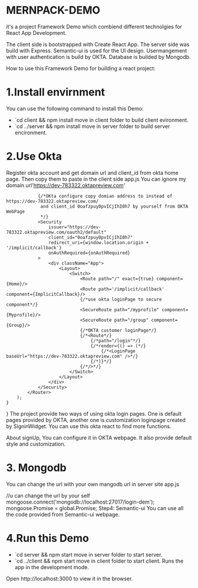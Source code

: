 # MERNPACK-DEMO
it's a project Framework Demo which combiend different technolgies for React App Development. 

The client side is bootstrapped with Create React App.
The server side was build with Express.
Semantic-ui is used for the UI design.
Usermangement with user authentication is build by OKTA.
Database is builded by Mongodb.

How to use this Framework Demo for building a react project:

# 1.Install envirnment

You can use the following command to install this Demo:

* `cd client && npm install move in client folder to build client evironment.
* `cd ../server && npm install move in server folder to build server encironment.

# 2.Use Okta

Register okta account and get domain url and client_id from okta home page. Then copy them to paste in the client side app.js You can ignore my domain url'https://dev-783322.oktapreview.com'

<Router>

                {/*OKta configure copy domian address to instead of https://dev-783322.oktapreview.com/
                 and client_id 0oafzpuy0pvICjIhI0h7 by yourself from OKTA WebPage
                 */}
                <Security
                    issuer="https://dev-783322.oktapreview.com/oauth2/default"
                    client_id="0oafzpuy0pvICjIhI0h7"
                    redirect_uri={window.location.origin + '/implicit/callback'}
                    onAuthRequired={onAuthRequired}
                >
                    <div className="App">
                        <Layout>
                            <Switch>
                                <Route path="/" exact={true} component={Home}/>
                                <Route path='/implicit/callback' component={ImplicitCallback}/>
                                {/*use okta loginPage to secure component*/}
                                <SecureRoute path="/myprofile" component={Myprofile}/>
                                <SecureRoute path="/group" component={Group}/>
                                {/*OKTA customer loginPage*/}
                                {/*<Route*/}
                                    {/*path="/login"*/}
                                    {/*render={() => (*/}
                                        {/*<LoginPage baseUrl="https://dev-783322.oktapreview.com" />*/}
                                    {/*)}*/}
                                {/*/>*/}
                            </Switch>
                        </Layout>
                    </div>
                </Security>
            </Router>
        );
    }
}
The project provide two ways of using okta login pages. One is default pages provided by OKTA, another one is customization loginpage created by SigninWidget. You can use this okta react to find more functions.

About signUp, You can configure it in OKTA webpage. It also provide default style and customization.

# 3. Mongodb

You can change the url with your own mangodb url in server site app.js

//u can change the url by your self
mongoose.connect('mongodb://localhost:27017/login-dem');
mongoose.Promise = global.Promise;
Step4: Semantic-ui
You can use all the code provided from Semantic-ui webpage.

# 4.Run this Demo

* `cd server && npm start move in server folder to start server.
* `cd ../client && npm start move in client folder to start client. Runs the app in the development mode.

Open http://localhost:3000 to view it in the browser.
